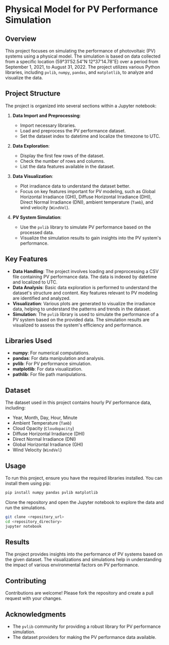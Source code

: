 # Physical Model for PV Performance Simulation

## Overview

This project focuses on simulating the performance of photovoltaic (PV) systems using a physical model. The simulation is based on data collected from a specific location (59°31’52.54″N 12°37’14.78″E) over a period from September 1, 2021, to August 31, 2022. The project utilizes various Python libraries, including `pvlib`, `numpy`, `pandas`, and `matplotlib`, to analyze and visualize the data.

## Project Structure

The project is organized into several sections within a Jupyter notebook:

1. **Data Import and Preprocessing**:
   - Import necessary libraries.
   - Load and preprocess the PV performance dataset.
   - Set the dataset index to datetime and localize the timezone to UTC.

2. **Data Exploration**:
   - Display the first few rows of the dataset.
   - Check the number of rows and columns.
   - List the data features available in the dataset.

3. **Data Visualization**:
   - Plot irradiance data to understand the dataset better.
   - Focus on key features important for PV modeling, such as Global Horizontal Irradiance (GHI), Diffuse Horizontal Irradiance (DHI), Direct Normal Irradiance (DNI), ambient temperature (`Tamb`), and wind velocity (`WindVel`).

4. **PV System Simulation**:
   - Use the `pvlib` library to simulate PV performance based on the processed data.
   - Visualize the simulation results to gain insights into the PV system's performance.

## Key Features

- **Data Handling**: The project involves loading and preprocessing a CSV file containing PV performance data. The data is indexed by datetime and localized to UTC.
- **Data Analysis**: Basic data exploration is performed to understand the dataset's structure and content. Key features relevant to PV modeling are identified and analyzed.
- **Visualization**: Various plots are generated to visualize the irradiance data, helping to understand the patterns and trends in the dataset.
- **Simulation**: The `pvlib` library is used to simulate the performance of a PV system based on the provided data. The simulation results are visualized to assess the system's efficiency and performance.

## Libraries Used

- **numpy**: For numerical computations.
- **pandas**: For data manipulation and analysis.
- **pvlib**: For PV performance simulation.
- **matplotlib**: For data visualization.
- **pathlib**: For file path manipulations.

## Dataset

The dataset used in this project contains hourly PV performance data, including:
- Year, Month, Day, Hour, Minute
- Ambient Temperature (`Tamb`)
- Cloud Opacity (`Cloudopacity`)
- Diffuse Horizontal Irradiance (DHI)
- Direct Normal Irradiance (DNI)
- Global Horizontal Irradiance (GHI)
- Wind Velocity (`WindVel`)

## Usage

To run this project, ensure you have the required libraries installed. You can install them using pip:

```bash
pip install numpy pandas pvlib matplotlib
```

Clone the repository and open the Jupyter notebook to explore the data and run the simulations.

```bash
git clone <repository_url>
cd <repository_directory>
jupyter notebook
```

## Results

The project provides insights into the performance of PV systems based on the given dataset. The visualizations and simulations help in understanding the impact of various environmental factors on PV performance.

## Contributing

Contributions are welcome! Please fork the repository and create a pull request with your changes.

## Acknowledgments

- The `pvlib` community for providing a robust library for PV performance simulation.
- The dataset providers for making the PV performance data available.
